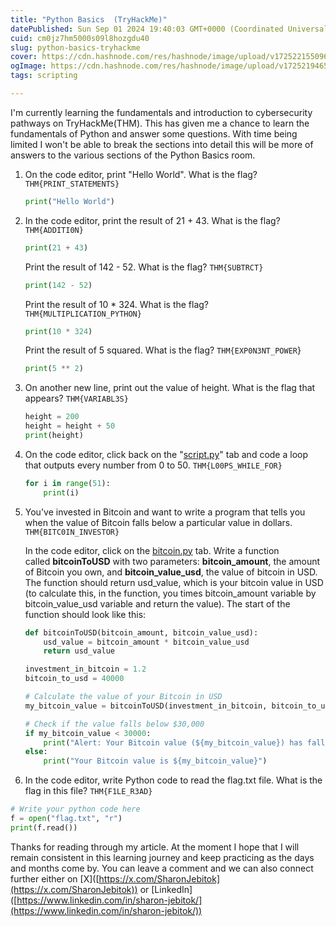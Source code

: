 ```yaml
---
title: "Python Basics  (TryHackMe)"
datePublished: Sun Sep 01 2024 19:40:03 GMT+0000 (Coordinated Universal Time)
cuid: cm0jz7hm5000s09l8hozgdu40
slug: python-basics-tryhackme
cover: https://cdn.hashnode.com/res/hashnode/image/upload/v1725221550966/c7cecd19-3b2d-4cc1-a2a4-778f80dc9b93.png
ogImage: https://cdn.hashnode.com/res/hashnode/image/upload/v1725219465987/52246631-6db6-4b4d-b176-33810baae075.png
tags: scripting

---
```


I'm currently learning the fundamentals and introduction to cybersecurity pathways on TryHackMe(THM). This has given me a chance to learn the fundamentals of Python and answer some questions. With time being limited I won't be able to break the sections into detail this will be more of answers to the various sections of the Python Basics room.

1. On the code editor, print "Hello World". What is the flag? `THM{PRINT_STATEMENTS}`
    
    ```python
    print("Hello World")
    ```
    
2. In the code editor, print the result of 21 + 43. What is the flag? `THM{ADDITI0N}`
    
    ```python
    print(21 + 43)
    ```
    
    Print the result of 142 - 52. What is the flag? `THM{SUBTRCT}`
    
    ```python
    print(142 - 52)
    ```
    
    Print the result of 10 \* 324. What is the flag? `THM{MULTIPLICATION_PYTHON}`
    
    ```python
    print(10 * 324)
    ```
    
    Print the result of 5 squared. What is the flag? `THM{EXP0N3NT_POWER`}
    
    ```python
    print(5 ** 2)
    ```
    
3. On another new line, print out the value of height. What is the flag that appears? `THM{VARIABL3S}`
    
    ```python
    height = 200
    height = height + 50
    print(height)
    ```
    
4. On the code editor, click back on the "[script.py](http://script.py/)" tab and code a loop that outputs every number from 0 to 50. `THM{L00PS_WHILE_FOR}`
    
    ```python
    for i in range(51):
        print(i)
    ```
    
5. You've invested in Bitcoin and want to write a program that tells you when the value of Bitcoin falls below a particular value in dollars. `THM{BITC0IN_INVESTOR}`
    
    In the code editor, click on the [bitcoin.py](http://bitcoin.py/) tab. Write a function called **bitcoinToUSD** with two parameters: **bitcoin\_amount**, the amount of Bitcoin you own, and **bitcoin\_value\_usd**, the value of bitcoin in USD. The function should return usd\_value, which is your bitcoin value in USD (to calculate this, in the function, you times bitcoin\_amount variable by bitcoin\_value\_usd variable and return the value). The start of the function should look like this:
    
    ```python
    def bitcoinToUSD(bitcoin_amount, bitcoin_value_usd):
        usd_value = bitcoin_amount * bitcoin_value_usd
        return usd_value 
    ```
    
    ```python
    investment_in_bitcoin = 1.2
    bitcoin_to_usd = 40000
    
    # Calculate the value of your Bitcoin in USD
    my_bitcoin_value = bitcoinToUSD(investment_in_bitcoin, bitcoin_to_usd)
    
    # Check if the value falls below $30,000
    if my_bitcoin_value < 30000:
        print("Alert: Your Bitcoin value (${my_bitcoin_value}) has fallen below $30,000!")
    else:
        print("Your Bitcoin value is ${my_bitcoin_value}")
    ```
    
6. In the code editor, write Python code to read the flag.txt file. What is the flag in this file? `THM{F1LE_R3AD}`
    

```python
# Write your python code here
f = open("flag.txt", "r")
print(f.read())
```

Thanks for reading through my article. At the moment I hope that I will remain consistent in this learning journey and keep practicing as the days and months come by. You can leave a comment and we can also connect further either on \[X\]([https://x.com/SharonJebitok](https://x.com/SharonJebitok)) or \[LinkedIn\]([https://www.linkedin.com/in/sharon-jebitok/](https://www.linkedin.com/in/sharon-jebitok/))